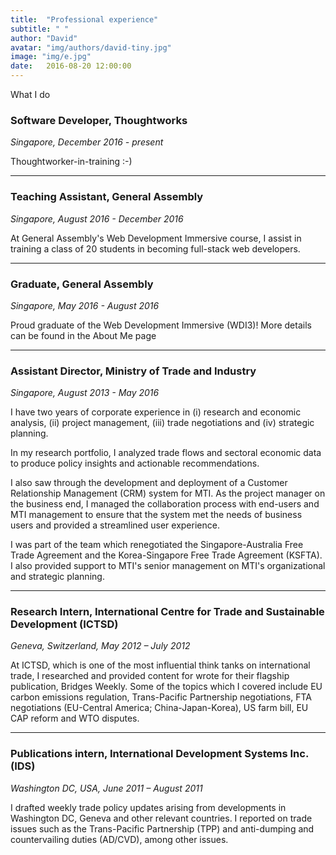 ```yaml
---
title:  "Professional experience"
subtitle: " "
author: "David"
avatar: "img/authors/david-tiny.jpg"
image: "img/e.jpg"
date:   2016-08-20 12:00:00
---
```


What I do

### Software Developer, Thoughtworks
*Singapore, December 2016 - present*

Thoughtworker-in-training :-)

---

### Teaching Assistant, General Assembly
*Singapore, August 2016 - December 2016*

At General Assembly's Web Development Immersive course, I assist in training a class of 20 students in becoming full-stack web developers.

---

### Graduate, General Assembly
*Singapore, May 2016 - August 2016*

Proud graduate of the Web Development Immersive (WDI3)! More details can be found in the About Me page

---

### Assistant Director, Ministry of Trade and Industry
*Singapore, August 2013 - May 2016*

I have two years of corporate experience in (i) research and economic analysis, (ii) project management, (iii) trade negotiations and (iv) strategic planning.

In my research portfolio, I analyzed trade flows and sectoral economic data to produce policy insights and actionable recommendations.

I also saw through the development and deployment of a Customer Relationship Management (CRM) system for MTI. As the project manager on the business end, I managed the collaboration process with end-users and MTI management to ensure that the system met the needs of business users and provided a streamlined user experience.

I was part of the team which renegotiated the Singapore-Australia Free Trade Agreement and the Korea-Singapore Free Trade Agreement (KSFTA). I also provided support to MTI's senior management on MTI's organizational and strategic planning.

---

### Research Intern, International Centre for Trade and Sustainable Development (ICTSD)
*Geneva, Switzerland, May 2012 – July 2012*

At ICTSD, which is one of the most influential think tanks on international trade, I researched and provided content for wrote for their flagship publication, Bridges Weekly. Some of the topics which I covered include EU carbon emissions regulation, Trans-Pacific Partnership negotiations, FTA negotiations (EU-Central America; China-Japan-Korea), US farm bill, EU CAP reform and WTO disputes.

---

### Publications intern, International Development Systems Inc. (IDS)

*Washington DC, USA, June 2011 – August 2011*

I drafted weekly trade policy updates arising from developments in Washington DC, Geneva and other relevant countries. I reported on trade issues such as the Trans-Pacific Partnership (TPP) and anti-dumping and countervailing duties (AD/CVD), among other issues.
